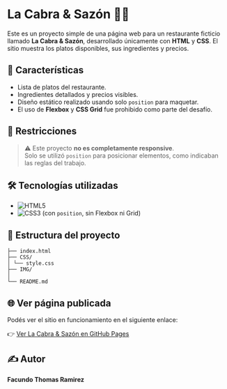 # La Cabra & Sazón 🐐🍲

Este es un proyecto simple de una página web para un restaurante ficticio llamado **La Cabra & Sazón**, desarrollado únicamente con **HTML** y **CSS**. El sitio muestra los platos disponibles, sus ingredientes y precios.

## 📌 Características

- Lista de platos del restaurante.
- Ingredientes detallados y precios visibles.
- Diseño estático realizado usando solo `position` para maquetar.
- El uso de **Flexbox** y **CSS Grid** fue prohibido como parte del desafío.

## 🚫 Restricciones

> ⚠️ Este proyecto **no es completamente responsive**.  
> Solo se utilizó `position` para posicionar elementos, como indicaban las reglas del trabajo.

## 🛠️ Tecnologías utilizadas

- ![HTML5](https://img.shields.io/badge/HTML5-E34F26?style=flat&logo=html5&logoColor=white)
- ![CSS3](https://img.shields.io/badge/CSS3-1572B6?style=flat&logo=css3&logoColor=white) (con `position`, sin Flexbox ni Grid)

## 📂 Estructura del proyecto
```
├── index.html
├── CSS/
│ └── style.css
├── IMG/
│ 
└── README.md
```


## 🌐 Ver página publicada

Podés ver el sitio en funcionamiento en el siguiente enlace:

👉 [Ver La Cabra & Sazón en GitHub Pages](https://facuuurz.github.io/Menu-Digital/)

## ✍️ Autor

**Facundo Thomas Ramirez**
